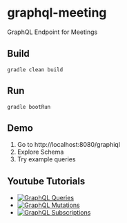 # graphql-meeting
GraphQL Endpoint for Meetings

## Build
`gradle clean build`

## Run
`gradle bootRun`

## Demo
1. Go to http://localhost:8080/graphiql
2. Explore Schema
3. Try example queries

## Youtube Tutorials

* [![GraphQL Queries](http://img.youtube.com/vi/6ylG8IKgEUA/0.jpg)](http://www.youtube.com/watch?v=6ylG8IKgEUA "GraphQL Queries")
* [![GraphQL Mutations](http://img.youtube.com/vi/rkmw8LRPTd8/0.jpg)](http://www.youtube.com/watch?v=rkmw8LRPTd8 "GraphQL Mutations")
* [![GraphQL Subscriptions](http://img.youtube.com/vi/v87Z4CS4ieU/0.jpg)](http://www.youtube.com/watch?v=v87Z4CS4ieU "GraphQL Subscriptions")